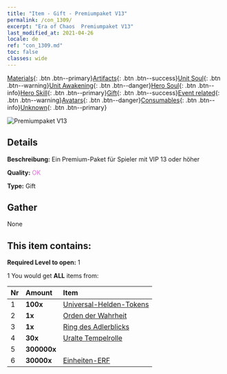 ```yaml
---
title: "Item - Gift - Premiumpaket V13"
permalink: /con_1309/
excerpt: "Era of Chaos  Premiumpaket V13"
last_modified_at: 2021-04-26
locale: de
ref: "con_1309.md"
toc: false
classes: wide
---
```

 [Materials](/ItemsDE/){: .btn .btn--primary}[Artifacts](/ItemsDE/Artifacts/){: .btn .btn--success}[Unit Soul](/ItemsDE/UnitSoul/){: .btn .btn--warning}[Unit Awakening](/ItemsDE/UnitAwakening/){: .btn .btn--danger}[Hero Soul](/ItemsDE/HeroSoul/){: .btn .btn--info}[Hero Skill](/ItemsDE/HeroSkill/){: .btn .btn--primary}[Gift](/ItemsDE/Gift/){: .btn .btn--success}[Event related](/ItemsDE/Events/){: .btn .btn--warning}[Avatars](/ItemsDE/Avatars/){: .btn .btn--danger}[Consumables](/ItemsDE/Consumables/){: .btn .btn--info}[Unknown](/ItemsDE/Unknown/){: .btn .btn--primary}

 ![Premiumpaket V13](/images/t/i_905013.png)

## Details
 **Beschreibung:** Ein Premium-Paket für Spieler mit VIP 13 oder höher

 **Quality:** <span style="color: #DA70D6">OK</span>

 **Type:** Gift

## Gather

  None

## This item contains:

 **Required Level to open:** 1

 1 You would get **ALL** items  from:

  | Nr | Amount |     Item    |
  |:---|:-------|:------------|
  | 1 |  **100x** | [Universal-Helden-Tokens](/ItemsDE/her_358/) |  | 
  | 2 |  **1x** | [Orden der Wahrheit](/ItemsDE/art_134/) |  | 
  | 3 |  **1x** | [Ring des Adlerblicks](/ItemsDE/art_135/) |  | 
  | 4 |  **30x** | [Uralte Tempelrolle](/ItemsDE/con_697/) |  | 
  | 5 |  **300000x** | <i class="fas fa-coins"/> |  | 
  | 6 |  **30000x** | [Einheiten-ERF](/ItemsDE/con_902/) |  | 
